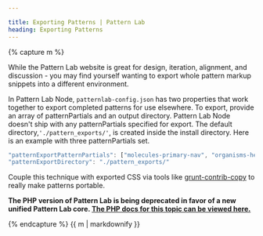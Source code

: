 ```yaml
---

title: Exporting Patterns | Pattern Lab
heading: Exporting Patterns
---
```


{% capture m %}

While the Pattern Lab website is great for design, iteration, alignment, and discussion - you may find yourself wanting to export whole pattern markup snippets into a different environment.

In Pattern Lab Node, `patternlab-config.json` has two properties that work together to export completed patterns for use elsewhere. To export, provide an array of patternPartials and an output directory. Pattern Lab Node doesn't ship with any patternPartials specified for export. The default directory,`'./pattern_exports/'`, is created inside the install directory. Here is an example with three patternPartials set.

```javascript
"patternExportPatternPartials": ["molecules-primary-nav", "organisms-header", "organisms-footer"],
"patternExportDirectory": "./pattern_exports/"
```

Couple this technique with exported CSS via tools like [grunt-contrib-copy](https://github.com/gruntjs/grunt-contrib-copy) to really make patterns portable.

<strong>The PHP version of Pattern Lab is being deprecated in favor of a new unified Pattern Lab core. <a href='./php/advanced-exporting-patterns'>The PHP docs for this topic can be viewed here.</a></strong>

{% endcapture %}
{{ m | markdownify }}
